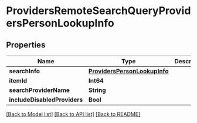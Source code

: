 # ProvidersRemoteSearchQueryProvidersPersonLookupInfo

## Properties
Name | Type | Description | Notes
------------ | ------------- | ------------- | -------------
**searchInfo** | [**ProvidersPersonLookupInfo**](ProvidersPersonLookupInfo.md) |  | [optional] 
**itemId** | **Int64** |  | [optional] 
**searchProviderName** | **String** |  | [optional] 
**includeDisabledProviders** | **Bool** |  | [optional] 

[[Back to Model list]](../README.md#documentation-for-models) [[Back to API list]](../README.md#documentation-for-api-endpoints) [[Back to README]](../README.md)


